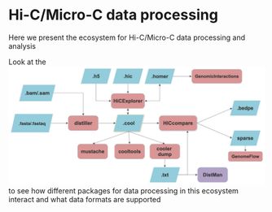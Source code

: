 # Hi-C/Micro-C data processing

Here we present the ecosystem for Hi-C/Micro-C data processing and analysis

Look at the ![following flowchart](https://github.com/intbio/Hi-C_analysis_examples/blob/master/FlowchartHiC.jpg) to see how different packages for data processing in this ecosystem interact and what data formats are supported




